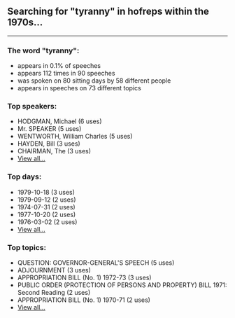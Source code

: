 
## Searching for "tyranny" in hofreps within the 1970s...

----

### The word "tyranny":

* appears in 0.1% of speeches
* appears 112 times in 90 speeches
* was spoken on 80 sitting days by 58 different people
* appears in speeches on 73 different topics

### Top speakers:

* HODGMAN, Michael (6 uses)
* Mr. SPEAKER (5 uses)
* WENTWORTH, William Charles (5 uses)
* HAYDEN, Bill (3 uses)
* CHAIRMAN, The (3 uses)
* [View all...](speakers.md)


### Top days:

* 1979-10-18 (3 uses)
* 1979-09-12 (2 uses)
* 1974-07-31 (2 uses)
* 1977-10-20 (2 uses)
* 1976-03-02 (2 uses)
* [View all...](days.md)


### Top topics:

* QUESTION: GOVERNOR-GENERAL'S SPEECH (5 uses)
* ADJOURNMENT (3 uses)
* APPROPRIATION BILL (No. 1) 1972-73 (3 uses)
* PUBLIC ORDER (PROTECTION OF PERSONS AND PROPERTY) BILL 1971: Second Reading (2 uses)
* APPROPRIATION BILL (No. 1) 1970-71 (2 uses)
* [View all...](topics.md)
